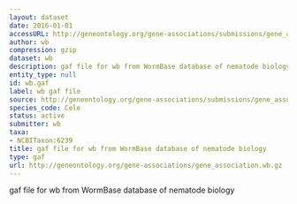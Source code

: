```yaml
---
layout: dataset
date: 2016-01-01
accessURL: http://geneontology.org/gene-associations/submissions/gene_association.wb.gz
author: wb
compression: gzip
dataset: wb
description: gaf file for wb from WormBase database of nematode biology
entity_type: null
id: wb.gaf
label: wb gaf file
source: http://geneontology.org/gene-associations/submissions/gene_association.wb.gz
species_code: Cele
status: active
submitter: wb
taxa:
- NCBITaxon:6239
title: gaf file for wb from WormBase database of nematode biology
type: gaf
url: http://geneontology.org/gene-associations/gene_association.wb.gz
---
```


gaf file for wb from WormBase database of nematode biology